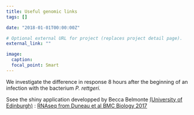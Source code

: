 ```yaml
---
title: Useful genomic links
tags: []

date: "2018-01-01T00:00:00Z"

# Optional external URL for project (replaces project detail page).
external_link: ""

image:
  caption:
  focal_point: Smart
---
```


We investigate the difference in response 8 hours after the beginning of an infection with the bacterium <i>P. rettgeri</i>.



Ssee the shiny application developped by Becca Belmonte [(University of Edinburgh)](http://reganlab.bio.ed.ac.uk/people) : [RNAseq from Duneau et al BMC Biology 2017](https://becca-belmonte.shinyapps.io/RNA_seq_analysis/)
